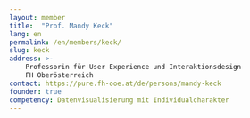 ```yaml
---
layout: member
title:  "Prof. Mandy Keck"
lang: en
permalink: /en/members/keck/
slug: keck
address: >-
    Professorin für User Experience und Interaktionsdesign
    FH Oberösterreich
contact: https://pure.fh-ooe.at/de/persons/mandy-keck
founder: true
competency: Datenvisualisierung mit Individualcharakter
---
```

